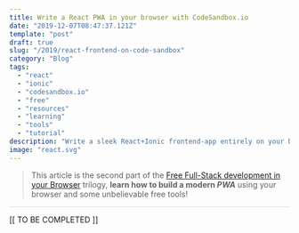 ```yaml
---
title: Write a React PWA in your browser with CodeSandbox.io
date: "2019-12-07T08:47:37.121Z"
template: "post"
draft: true
slug: "/2019/react-frontend-on-code-sandbox"
category: "Blog"
tags:
  - "react"
  - "ionic"
  - "codesandbox.io"
  - "free"
  - "resources"
  - "learning"
  - "tools"
  - "tutorial"
description: "Write a sleek React+Ionic frontend-app entirely on your browser and connect to the REST API that you built in NodeJS."
image: "react.svg"
---
```


> This article is the second part of the [Free Full-Stack development in your Browser](/2019/free-browser-full-stack) trilogy, **learn how to build a modern _PWA_** using your browser and some unbelievable free tools!

<p style="border-bottom: 1px solid #ddd"></p>

[[ TO BE COMPLETED ]]